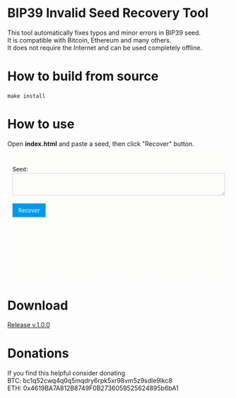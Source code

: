 # BIP39 Invalid Seed Recovery Tool

This tool automatically fixes typos and minor errors in BIP39 seed.  
It is compatible with Bitcoin, Ethereum and many others.  
It does not require the Internet and can be used completely offline.


# How to build from source

``` 
make install
``` 


# How to use

Open **index.html** and paste a seed, then click "Recover" button.

![screenshot](https://github.com/un1t/seedrecovery/raw/master/usage.gif "Screenshot")


# Download

[Release v.1.0.0](https://github.com/un1t/seedrecovery/releases/tag/v1.0.0)


# Donations

If you find this helpful consider donating  
BTC: bc1q52cwq4q0q5mqdry6rpk5xr98vm5z9sdle9lkc8  
ETH: 0x4619BA7A812B8749F0B2736059525624895b6bA1  